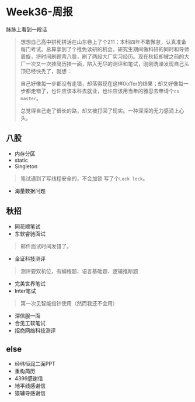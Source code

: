 # Week36-周报

脉脉上看到一段话
> 想想自己高中拼死拼活在山东卷上了个211；本科四年不敢懈怠，认真准备每门考试。总算拿到了个推免读研的机会。研究生期间做科研的同时和导师周旋，挤时间刷题背八股，刷了两段大厂实习经历。现在秋招却被之前的大厂一次又一次挂简历挂一面，陷入无尽的测评和笔试，刚刚洗澡发现自己头顶已经快秃了，就想：
>
> 自己好像每一步都没有走错，却落得现在这样0offer的结果；却又好像每一步都走错了，也许应该本科去就业，也许应该用当年的雅思去申请个`cs master`。
>
> 总觉得自己走了很长的路，却又被打回了现实。一种深深的无力感涌上心头。

## 八股

- 内存分区
- static
- Singleton

> 笔试遇到了写线程安全的，不会加锁 写了个`Lock lock`。

- 海量数据问题

## 秋招

- 同花顺笔试
- 东软睿驰面试

> 邮件面试时间发错了。

- 金证科技测评

> 测评要双机位，有编程题、语言基础题、逻辑推断题

- 完美世界笔试
- Inter笔试

> 第一次见智能指针使用（然而我还不会用）

- 深信服一面
- 合见工软笔试
- 招商网络科技测评

## else

- 经纬恒润二面PPT
- 重构简历
- 4399感谢信
- 地平线感谢信
- 猿辅导感谢信
